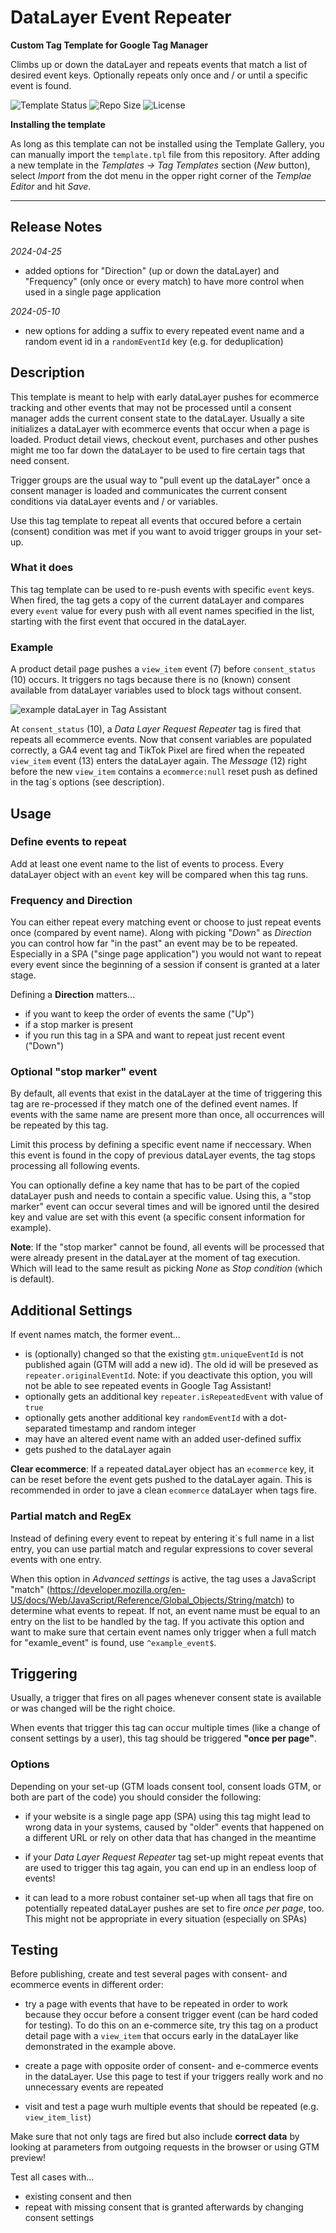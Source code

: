 # DataLayer Event Repeater 

**Custom Tag Template for Google Tag Manager**

Climbs up or down the dataLayer and repeats events that match a list of desired event keys. Optionally repeats only once and / or until a specific event is found.

![Template Status](https://img.shields.io/badge/Community%20Template%20Gallery%20Status-Submitted-orange) ![Repo Size](https://img.shields.io/github/repo-size/mbaersch/datalayer-event-repeater) ![License](https://img.shields.io/github/license/mbaersch/datalayer-event-repeater)

**Installing the template**

As long as this template can not be installed using the Template Gallery, you can manually import the `template.tpl` file from this repository. After adding a new template in the *Templates -> Tag Templates* section (*New* button), select *Import* from the dot menu in the opper right corner of the *Templae Editor* and hit *Save*.   

---

## Release Notes
*2024-04-25*
- added options for "Direction" (up or down the dataLayer) and "Frequency" (only once or every match) to have more control when used in a single page application 

*2024-05-10*
- new options for adding a suffix to every repeated event name and a random event id in a `randomEventId` key (e.g. for deduplication)  

## Description
This template is meant to help with early dataLayer pushes for ecommerce tracking and other events that may not be processed until a consent manager adds the current consent state to the dataLayer. Usually a site initializes a dataLayer with ecommerce events that occur when a page is loaded. Product detail views, checkout event, purchases and other pushes might me too far down the dataLayer to be used to fire certain tags that need consent. 

Trigger groups are the usual way to "pull event up the dataLayer" once a consent manager is loaded and communicates the current consent conditions via dataLayer events and / or variables. 

Use this tag template to repeat all events that occured before a certain (consent) condition was met if you want to avoid  trigger groups in your set-up. 

### What it does
This tag template can be used to re-push events with specific `event` keys. When fired, the tag gets a copy of the current dataLayer and compares every `event` value for every push with all event names specified in the list, starting with the first event that occured in the dataLayer. 

### Example
A product detail page pushes a `view_item` event (7) before `consent_status` (10) occurs. It triggers no tags because there is no (known) consent available from dataLayer variables used to block tags without consent. 

![example dataLayer in Tag Assistant](https://github.com/mbaersch/datalayer-event-repeater/blob/main/res/example.png)

At `consent_status` (10), a *Data Layer Request Repeater* tag is fired that repeats all ecommerce events. Now that consent variables are populated correctly, a GA4 event tag and TikTok Pixel are fired when the repeated `view_item` event (13) enters the dataLayer again. The *Message* (12) right before the new `view_item` contains a `ecommerce:null` reset push as defined in the tag´s options (see description).   

## Usage

### Define events to repeat
Add at least one event name to the list of events to process. Every dataLayer object with an `event` key will be compared when this tag runs. 

### Frequency and Direction
You can either repeat every matching event or choose to just repeat events once (compared by event name). Along with picking "*Down*" as *Direction* you can control how far "in the past" an event may be to be repeated. Especially in a SPA ("singe page application") you would not want to repeat every event since the beginning of a session if consent is granted at a later stage.  

Defining a **Direction** matters...

- if you want to keep the order of events the same ("Up")
- if a stop marker is present 
- if you run this tag in a SPA and want to repeat just recent event ("Down")  

### Optional "stop marker" event 
By default, all events that exist in the dataLayer at the time of triggering this tag are re-processed if they match one of the defined event names. If events with the same name are present more than once, all occurrences will be repeated by this tag.

Limit this process by defining a specific event name if neccessary. When this event is found in the copy of previous dataLayer events, the tag stops processing all following events. 

You can optionally define a key name that has to be part of the copied dataLayer push and needs to contain a specific value. Using this, a "stop marker" event can occur several times and will be ignored until the desired key and value are set with this event (a specific consent information for example). 

**Note**: If the "stop marker" cannot be found, all events will be processed that were already present in the dataLayer at the moment of tag execution. Which will lead to the same result as  picking *None* as *Stop condition* (which is default). 

## Additional Settings
If event names match, the former event...

- is (optionally) changed so that the existing `gtm.uniqueEventId` is not published again (GTM will add a new id). The old id will be preseved as `repeater.originalEventId`. Note: if you deactivate this option, you will not be able to see repeated events in Google Tag Assistant!
- optionally gets an additional key `repeater.isRepeatedEvent` with value of `true` 
- optionally gets another additional key `randomEventId` with a dot-separated timestamp and random integer 
- may have an altered event name with an added user-defined suffix 
- gets pushed to the dataLayer again  

**Clear ecommerce**: If a repeated dataLayer object has an `ecommerce` key, it can be reset before the event gets pushed to the dataLayer again. This is recommended in order to jave a clean `ecommerce` dataLayer when tags fire.  

### Partial match and RegEx
Instead of defining every event to repeat by entering it´s full name in a list entry, you can use partial match and regular expressions to cover several events with one entry.      

When this option in *Advanced settings* is active, the tag uses a JavaScript "match" (https://developer.mozilla.org/en-US/docs/Web/JavaScript/Reference/Global_Objects/String/match) to determine what events to repeat. If not, an event name must be equal to an entry on the list to be handled by the tag. If you activate this option and want to make sure that certain event names only trigger when a full match for "examle_event" is found, use `^example_event$`.  

## Triggering
Usually, a trigger that fires on all pages whenever consent state is available or was changed will be the right choice. 

When events that trigger this tag can occur multiple times (like a change of consent settings by a user), this tag should be triggered **"once per page"**. 

### Options
Depending on your set-up (GTM loads consent tool, consent loads GTM, or both are part of the code) you should consider the following:

- if your website is a single page app (SPA) using this tag might lead to wrong data in your systems, caused by "older" events that happened on a different URL or rely on other data that has  changed in the meantime

- if your *Data Layer Request Repeater* tag set-up might repeat events that are used to trigger this tag again, you can end up in an endless loop of events! 

- it can lead to a more robust container set-up when all tags that fire on potentially repeated dataLayer pushes are set to fire *once per page*, too. This might not be appropriate in every situation (especially on SPAs) 

## Testing
Before publishing, create and test several pages with consent- and ecommerce events in different order: 

- try a page with events that have to be repeated in order to work because they occur before a consent trigger event (can be hard coded for testing). To do this on an e-commerce site, try this tag on a product detail page with a `view_item` that occurs early in the dataLayer like demonstrated in the example above.  

- create a page with opposite order of consent- and e-commerce events in the dataLayer. Use this page to test if your triggers really work and no unnecessary events are repeated

- visit and test a page wurh multiple events that should be repeated (e.g. `view_item_list`)

Make sure that not only tags are fired but also include **correct data** by looking at parameters from outgoing requests in the browser or using GTM preview!

Test all cases with... 

* existing consent and then 
* repeat with missing consent that is granted afterwards by changing consent settings    
